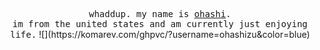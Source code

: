 <p align="center">
  <samp>whaddup. my name is <a href="https://github.com/jackhli">ohashi</a>.<br> im from the united states and am currently just enjoying life.</samp>
  ![](https://komarev.com/ghpvc/?username=ohashizu&color=blue)
</p>
